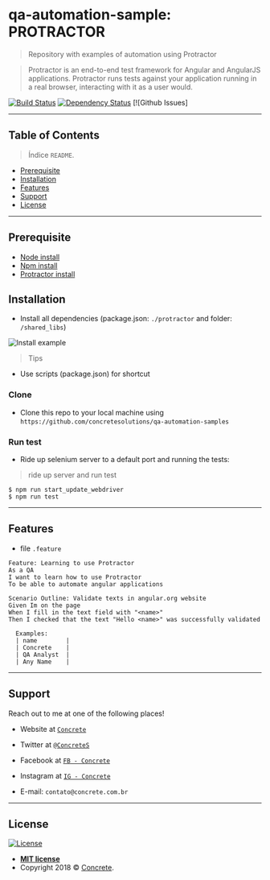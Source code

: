 # qa-automation-sample: PROTRACTOR

> Repository with examples of automation using Protractor

> Protractor is an end-to-end test framework for Angular and AngularJS applications. Protractor runs tests against your application running in a real browser, interacting with it as a user would.

[![Build Status](http://img.shields.io/travis/badges/badgerbadgerbadger.svg?style=flat-square)](https://travis-ci.org/badges/badgerbadgerbadger) [![Dependency Status](http://img.shields.io/codeclimate/github/badges/badgerbadgerbadger.svg?style=flat-square)](https://codeclimate.com/github/badges/badgerbadgerbadger) [![Github Issues]

---

## Table of Contents

> Índice `README`.

- [Prerequisite](#prerequisite)
- [Installation](#installation)
- [Features](#features)
- [Support](#support)
- [License](#license)

---

## Prerequisite

- [Node install](https://nodejs.org/en/download/)
- [Npm install](https://www.npmjs.com/get-npm)
- [Protractor install](https://www.npmjs.com/package/protractor)

## Installation

- Install all dependencies (package.json: `./protractor` and folder: `/shared_libs`)

![Install example](http://g.recordit.co/0xODbJSVZ1.gif)

> Tips

- Use scripts (package.json) for shortcut

### Clone

- Clone this repo to your local machine using `https://github.com/concretesolutions/qa-automation-samples`

### Run test

- Ride up selenium server to a default port and running the tests:

> ride up server and run test

```shell
$ npm run start_update_webdriver
$ npm run test
```

---

## Features
- file `.feature`

```gherkin
Feature: Learning to use Protractor 
As a QA
I want to learn how to use Protractor 
To be able to automate angular applications 

Scenario Outline: Validate texts in angular.org website
Given Im on the page
When I fill in the text field with "<name>"
Then I checked that the text "Hello <name>" was successfully validated

  Examples: 
  | name        |
  | Concrete    |
  | QA Analyst  |
  | Any Name    |
```

---

## Support

Reach out to me at one of the following places!

- Website at <a href="https://concrete.com.br" target="_blank">`Concrete`</a>
- Twitter at <a href="https://twitter.com/ConcreteS" target="_blank">`@ConcreteS`</a>
- Facebook at <a href="https://www.facebook.com/ConcreteS" target="_blank">`FB - Concrete`</a>
- Instagram at <a href="https://www.instagram.com/concretebr" target="_blank">`IG - Concrete`</a>

- E-mail: `contato@concrete.com.br`

---

## License

[![License](http://img.shields.io/:license-mit-blue.svg?style=flat-square)](http://badges.mit-license.org)

- **[MIT license](http://opensource.org/licenses/mit-license.php)**
- Copyright 2018 © <a href="http://concrete.com.br" target="_blank">Concrete</a>.